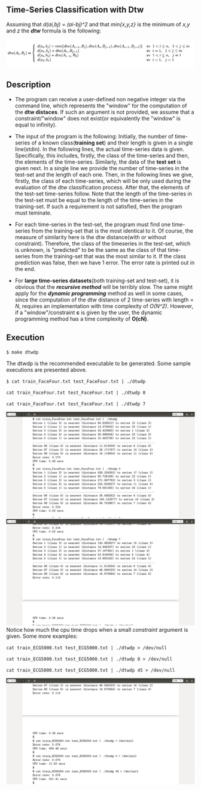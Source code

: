 

## Time-Series Classification with Dtw

Assuming that *d(ai,bj)* = *(ai-bj)^2* and that *min{x,y,z}* is the minimum of *x,y* and *z* the **_dtw_** formula is the following:

![Screenshot](dtw_formula.png)


## Description

- The program can receive a user-defined non negative integer via the command line, which represents the "window" for the computation of the **dtw distaces**. If such an argument is not provided, we assume that a constraint/"window" does not exist(or equivalently the "window" is equal to infinity).

- The input of the program is the following: Initially, the number of time-series of a known class(**training set**) and their length is given in a single line(stdin). In the following lines, the actual time-series data is given. Specifically, this includes, firstly, the class of the time-series and then, the elements of the time-series. Similarly, the data of the **test set** is given next. In a single line we provide the number of time-series in the test-set and the length of each one. Then, in the following lines we give, firstly, the class of each time-series, which will be only used during the evaluation of the dtw classification process. After that, the elements of the test-set time-series follow. Note that the length of the time-series in the test-set must be equal to the length of the time-series in the training-set. If such a requirement is not satisfied, then the program must teminate.

- For each time-series in the test-set, the program must find one time-series from the training-set that is the most identical to it. Of course, the measure of similarity here is the dtw distance(with or without constraint). Therefore, the class of the timeseries in the test-set, which is unknown, is "predicted" to be the same as the class of that time-series from the training-set that was the most similar to it. If the class prediction was false, then we have 1 error. The error rate is printed out in the end.

- For **large time-series datasets**(both training-set and test-set), it is obvious that the **_recursive method_** will be terribly slow. The same might apply for the **_dynamic programming_** method as well in some cases, since the computation of the dtw distance of 2 time-series with length = *N*, requires an implementation with time complexity of *O(N^2)*. However, if a "window"/constraint **c** is given by the user, the dynamic programming method has a time complexity of **O(cN)**. 


## Execution

```
$ make dtwdp
```

The dtwdp is the recommended executable to be generated. Some sample executions are presented above.

```
$ cat train_FaceFour.txt test_FaceFour.txt | ./dtwdp
```
```
cat train_FaceFour.txt test_FaceFour.txt | ./dtwdp 0
```
```
cat train_FaceFour.txt test_FaceFour.txt | ./dtwdp 7
```

![Screenshot](execution1.png)
![Screenshot](execution2.png)
Notice how much the cpu time drops when a small *constraint* argument is given. Some more examples:

```
cat train_ECG5000.txt test_ECG5000.txt | ./dtwdp > /dev/null
```
```
cat train_ECG5000.txt test_ECG5000.txt | ./dtwdp 0 > /dev/null
```
```
cat train_ECG5000.txt test_ECG5000.txt | ./dtwdp 45 > /dev/null
```
![Screenshot](execution3.png)
